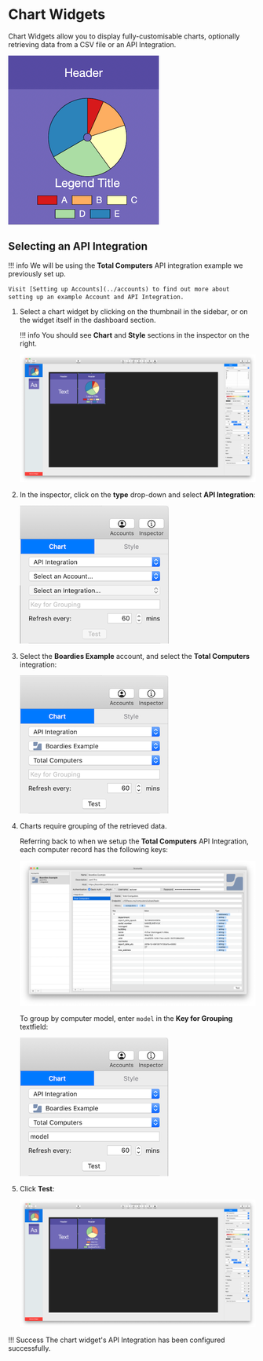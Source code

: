 # Chart Widgets

Chart Widgets allow you to display fully-customisable charts, optionally retrieving data from a CSV file or an API Integration.

![Chart](images/chart.png)

## Selecting an API Integration

!!! info
    We will be using the **Total Computers** API integration example we previously set up.

    Visit [Setting up Accounts](../accounts) to find out more about setting up an example Account and API Integration.

1.  Select a chart widget by clicking on the thumbnail in the sidebar, or on the widget itself in the dashboard section.

    !!! info
        You should see **Chart** and **Style** sections in the inspector on the right.

    ![Select](images/chart%20select.png)

1.  In the inspector, click on the **type** drop-down and select **API Integration**:

    ![Type](images/chart%20type.png)

1.  Select the **Boardies Example** account, and select the **Total Computers** integration:

    ![Integration](images/chart%20integration.png)

1.  Charts require grouping of the retrieved data.

    Referring back to when we setup the **Total Computers** API Integration, each computer record has the following keys:

    ![Test Computers First](images/test%20computers%20first.png)

    To group by computer model, enter `model` in the **Key for Grouping** textfield:

    ![Key](images/chart%20key.png)

1.  Click **Test**:

    ![Test](images/chart%20test.png)

!!! Success
    The chart widget's API Integration has been configured successfully.
